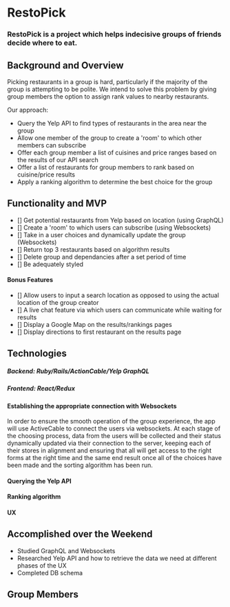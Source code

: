 # RestoPick

### RestoPick is a project which helps indecisive groups of friends decide where to eat.

## Background and Overview

Picking restaurants in a group is hard, particularly if the majority of the group is attempting to be polite.  We intend to solve this problem by giving group members the option to assign rank values to nearby restaurants.  

Our approach:

  * Query the Yelp API to find types of restaurants in the area near the group
  * Allow one member of the group to create a 'room' to which other members can subscribe
  * Offer each group member a list of cuisines and price ranges based on the results of our API search
  * Offer a list of restaurants for group members to rank based on cuisine/price results
  * Apply a ranking algorithm to determine the best choice for the group

## Functionality and MVP

  - [] Get potential restaurants from Yelp based on location (using GraphQL)
  - [] Create a 'room' to which users can subscribe (using Websockets)
  - [] Take in a user choices and dynamically update the group (Websockets)
  - [] Return top 3 restaurants based on algorithm results
  - [] Delete group and dependancies after a set period of time
  - [] Be adequately styled

#### Bonus Features

 - [] Allow users to input a search location as opposed to using the actual location of the group creator
 - [] A live chat feature via which users can communicate while waiting for results
 - [] Display a Google Map on the results/rankings pages
 - [] Display directions to first restaurant on the results page

## Technologies

##### Backend: Ruby/Rails/ActionCable/Yelp GraphQL
##### Frontend: React/Redux

#### Establishing the appropriate connection with Websockets

In order to ensure the smooth operation of the group experience, the app will use ActiveCable to connect the users via websockets. At each stage of the choosing process, data from the users will be collected and their status dynamically updated via their connection to the server, keeping each of their stores in alignment and ensuring that all will get access to the right forms at the right time and the same end result once all of the choices have been made and the sorting algorithm has been run.

#### Querying the Yelp API
#### Ranking algorithm
#### UX

## Accomplished over the Weekend

 - Studied GraphQL and Websockets
 - Researched Yelp API and how to retrieve the data we need at different phases of the UX
 - Completed DB schema


## Group Members
